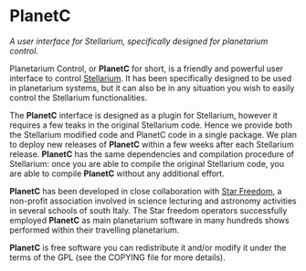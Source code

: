 # PlanetC
*A user interface for Stellarium, specifically designed for planetarium control.*

Planetarium Control, or **PlanetC** for short, is a friendly and powerful user interface to control [Stellarium](http://stellarium.org/).  It has been specifically designed to be used in planetarium systems, but it can also be in any situation you wish to easily control the Stellarium functionalities.

The **PlanetC** interface is designed as a plugin for Stellarium, however it requires a few teaks in the original Stellarium code.  Hence we provide both the Stellarium modified code and PlanetC code in a single package.
We plan to deploy new releases of **PlanetC** within a few weeks after each Stellarium release.
**PlanetC** has the same dependencies and compilation procedure of Stellarium: once you are able to compile the original Stellarium code, you are able to compile **PlanetC** without any additional effort.

**PlanetC** has been developed in close collaboration with [Star Freedom](http://www.starfreedom.it/), a non-profit association involved in science lecturing and astronomy activities in several schools of south Italy.  The Star freedom  operators successfully employed **PlanetC** as main planetarium software in many hundreds shows performed within their travelling planetarium.

**PlanetC** is free software you can redistribute it and/or modify it under the terms of the GPL (see the COPYING file for more details).
